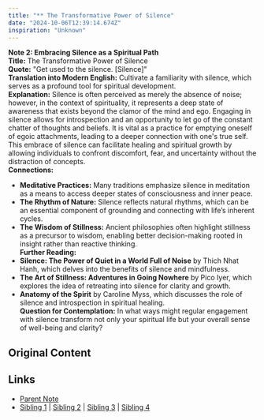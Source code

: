 ```yaml
---
title: "** The Transformative Power of Silence"
date: "2024-10-06T12:39:14.674Z"
inspiration: "Unknown"
---
```



**Note 2: Embracing Silence as a Spiritual Path**  
**Title:** The Transformative Power of Silence  
**Quote:** "Get used to the silence. [Silence]"  
**Translation into Modern English:** Cultivate a familiarity with silence, which serves as a profound tool for spiritual development.  
**Explanation:** Silence is often perceived as merely the absence of noise; however, in the context of spirituality, it represents a deep state of awareness that exists beyond the clamor of the mind and ego. Engaging in silence allows for introspection and an opportunity to let go of the constant chatter of thoughts and beliefs. It is vital as a practice for emptying oneself of egoic attachments, leading to a deeper connection with one's true self. This embrace of silence can facilitate healing and spiritual growth by allowing individuals to confront discomfort, fear, and uncertainty without the distraction of concepts.  
**Connections:**  
- **Meditative Practices:** Many traditions emphasize silence in meditation as a means to access deeper states of consciousness and inner peace.  
- **The Rhythm of Nature:** Silence reflects natural rhythms, which can be an essential component of grounding and connecting with life’s inherent cycles.  
- **The Wisdom of Stillness:** Ancient philosophies often highlight stillness as a precursor to wisdom, enabling better decision-making rooted in insight rather than reactive thinking.  
**Further Reading:**  
- **Silence: The Power of Quiet in a World Full of Noise** by Thich Nhat Hanh, which delves into the benefits of silence and mindfulness.  
- **The Art of Stillness: Adventures in Going Nowhere** by Pico Iyer, which explores the idea of retreating into silence for clarity and growth.  
- **Anatomy of the Spirit** by Caroline Myss, which discusses the role of silence and introspection in spiritual healing.  
**Question for Contemplation:** In what ways might regular engagement with silence transform not only your spiritual life but your overall sense of well-being and clarity?  



## Original Content



## Links

- [Parent Note](/parent-note.md)
- [Sibling 1](/zettel1.md) | [Sibling 2](/zettel2.md) | [Sibling 3](/zettel3.md) | [Sibling 4](/zettel4.md)
